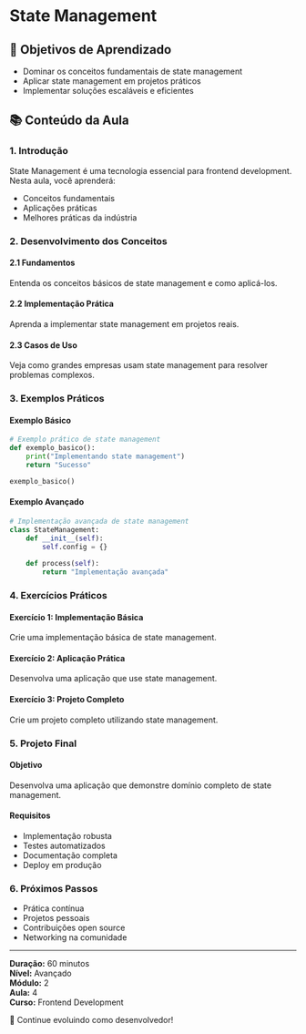 # State Management

## 🎯 Objetivos de Aprendizado
- Dominar os conceitos fundamentais de state management
- Aplicar state management em projetos práticos
- Implementar soluções escaláveis e eficientes

## 📚 Conteúdo da Aula

### 1. Introdução
State Management é uma tecnologia essencial para frontend development. Nesta aula, você aprenderá:

- Conceitos fundamentais
- Aplicações práticas
- Melhores práticas da indústria

### 2. Desenvolvimento dos Conceitos

#### 2.1 Fundamentos
Entenda os conceitos básicos de state management e como aplicá-los.

#### 2.2 Implementação Prática
Aprenda a implementar state management em projetos reais.

#### 2.3 Casos de Uso
Veja como grandes empresas usam state management para resolver problemas complexos.

### 3. Exemplos Práticos

#### Exemplo Básico
```python
# Exemplo prático de state management
def exemplo_basico():
    print("Implementando state management")
    return "Sucesso"

exemplo_basico()
```

#### Exemplo Avançado
```python
# Implementação avançada de state management
class StateManagement:
    def __init__(self):
        self.config = {}
    
    def process(self):
        return "Implementação avançada"
```

### 4. Exercícios Práticos

#### Exercício 1: Implementação Básica
Crie uma implementação básica de state management.

#### Exercício 2: Aplicação Prática
Desenvolva uma aplicação que use state management.

#### Exercício 3: Projeto Completo
Crie um projeto completo utilizando state management.

### 5. Projeto Final

#### Objetivo
Desenvolva uma aplicação que demonstre domínio completo de state management.

#### Requisitos
- Implementação robusta
- Testes automatizados
- Documentação completa
- Deploy em produção

### 6. Próximos Passos

- Prática contínua
- Projetos pessoais
- Contribuições open source
- Networking na comunidade

---

**Duração:** 60 minutos  
**Nível:** Avançado  
**Módulo:** 2  
**Aula:** 4  
**Curso:** Frontend Development

🎉 Continue evoluindo como desenvolvedor!
